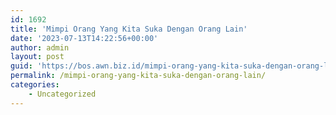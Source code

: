 ```yaml
---
id: 1692
title: 'Mimpi Orang Yang Kita Suka Dengan Orang Lain'
date: '2023-07-13T14:22:56+00:00'
author: admin
layout: post
guid: 'https://bos.awn.biz.id/mimpi-orang-yang-kita-suka-dengan-orang-lain/'
permalink: /mimpi-orang-yang-kita-suka-dengan-orang-lain/
categories:
    - Uncategorized
---
```


